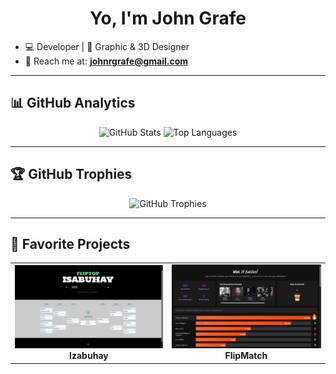 <h1 align="center">Yo, I'm John Grafe</h1>

- 💻 Developer | 🎨 Graphic & 3D Designer  
- 📧 Reach me at: <strong>johnrgrafe@gmail.com</strong>  

---

<h2>📊 GitHub Analytics</h2>

<p align="center">
  <img src="https://github-readme-stats.vercel.app/api?username=imdyingdev&show_icons=true&theme=radical" alt="GitHub Stats" height="160"/>
  <img src="https://github-readme-stats.vercel.app/api/top-langs/?username=imdyingdev&layout=compact&theme=radical" alt="Top Languages" height="160"/>
</p>

---

<h2>🏆 GitHub Trophies</h2>

<p align="center">
  <img src="https://github-profile-trophy.vercel.app/?username=imdyingdev&theme=onedark&no-frame=true&no-bg=true&row=1&column=6" alt="GitHub Trophies"/>
</p>

---

<h2>🚀 Favorite Projects</h2>

<table>
  <tr>
    <td align="center">
      <a href="https://izabuhay.vercel.app" target="_blank">
        <img src="media/izabuhay-preview.png" alt="Izabuhay App Preview" width="400"/>
      </a>
      <br/>
      <strong>Izabuhay</strong>
    </td>
    <td align="center">
      <a href="https://flipmatch-955668808781.us-central1.run.app/" target="_blank">
        <img src="media/whatifbattles-preview.png" alt="FlipMatch App Preview" width="400"/>
      </a>
      <br/>
      <strong>FlipMatch</strong>
    </td>
  </tr>
</table>

